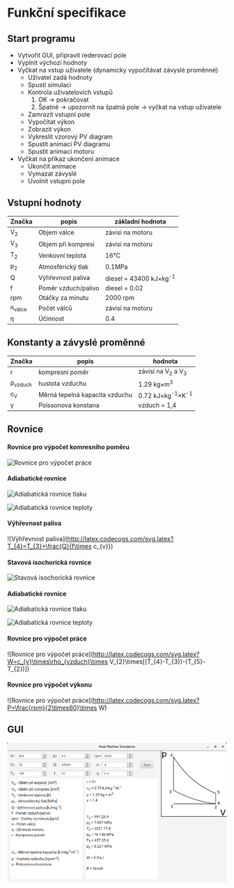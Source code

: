 # Funkční specifikace

## Start programu
 * Vytvořit GUI, připravit rederovací pole
 * Vyplnit výchozí hodnoty
 * Vyčkat na vstup uživatele (dynamicky vypočítávat závyslé proměnné)
    * Uživatel zadá hodnoty
    * Spustí simulaci
    * Kontrola uživatelovích vstupů
        1. OK &rarr; pokračovat
        2. Špatné &rarr; upozornit na špatná pole &rarr; vyčkat na vstup uživatele
    * Zamrazit vstupní pole
    * Vypočítat výkon
    * Zobrazit výkon
    * Vykreslit vzorový PV diagram
    * Spustit animaci PV diagramu
    * Spustit animaci motoru
 * Vyčkat na příkaz ukončení animace
    * Ukončit animace
    * Vymazat závyslé
    * Uvolnit vstupní pole

## Vstupní hodnoty
Značka|popis|základní hodnota
---|---|---
V<sub>2</sub>|Objem válce|závisí na motoru
V<sub>3</sub>|Objem při kompresi|závisí na motoru
T<sub>2</sub>|Venkovní teplota|16°C
p<sub>2</sub>|Atmosférický tlak|0.1MPa
Q|Výhřevnost paliva|diesel = 43400 kJ&times;kg<sup>-1</sup>
f|Poměr vzduch/palivo|diesel = 0.02
rpm|Otáčky za minutu|2000 rpm
n<sub>válce</sub>|Počet válců|závisí na motoru
&eta;|Účinnost|0.4
 
## Konstanty a závyslé proměnné
Značka|popis|hodnota
---|---|---
r|kompresní poměr|závisí na V<sub>2</sub> a V<sub>3</sub>
&rho;<sub>vzduch</sub>|hustota vzduchu|1.29 kg&times;m<sup>3</sup>
c<sub>V</sub>|Měrná tepelná kapacita vzduchu|0.72 kJ&times;kg<sup>-1</sup>&times;K<sup>-1</sup>
&gamma;|Poissonova konstana|vzduch = 1,4    

## Rovnice
#### Rovnice pro výpočet komresního poměru
![Rovnice pro výpočet práce](http://latex.codecogs.com/svg.latex?r=\frac{V_{2}}{V_{3}})

#### Adiabatické rovnice
![Adiabatická rovnice tlaku](http://latex.codecogs.com/svg.latex?\frac{p_{3}}{p_{2}}=r^{\gamma})

![Adiabatická rovnice teploty](http://latex.codecogs.com/svg.latex?\frac{T_{3}}{T_{2}}=r^{\gamma-1})

#### Výhřevnost paliva
![Výhřevnost paliva](http://latex.codecogs.com/svg.latex?T_{4}=T_{3}+\frac{Q}{f\times c_{v}})

#### Stavová isochorická rovnice
![Stavová isochorická rovnice](http://latex.codecogs.com/svg.latex?\frac{p_{4}}{p_{3}}=\frac{T_{4}}{T_{3}})

#### Adiabatické rovnice
![Adiabatická rovnice tlaku](http://latex.codecogs.com/svg.latex?\frac{p_{4}}{p_{5}}=r^{\gamma})

![Adiabatická rovnice teploty](http://latex.codecogs.com/svg.latex?\frac{T_{4}}{T_{5}}=r^{\gamma-1})

#### Rovnice pro výpočet práce
![Rovnice pro výpočet práce](http://latex.codecogs.com/svg.latex?W=c_{v}\times\rho_{vzduch}\times V_{2}\times[(T_{4}-T_{3})-(T_{5}-T_{2})])

#### Rovnice pro výpočet výkonu
![Rovnice pro výpočet práce](http://latex.codecogs.com/svg.latex?P=\frac{rpm}{2\times60}\times W)

## GUI
![GUI](https://raw.githubusercontent.com/LuSo58/heat_machine_simulation/master/preview.png)
